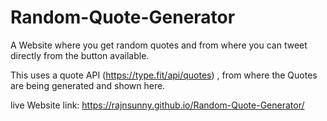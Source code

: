 # Random-Quote-Generator
A Website where you get random quotes and from where you can tweet directly from the button available.

This uses a quote API (https://type.fit/api/quotes) , from where the Quotes are being generated and shown here.

live Website link: https://rajnsunny.github.io/Random-Quote-Generator/
